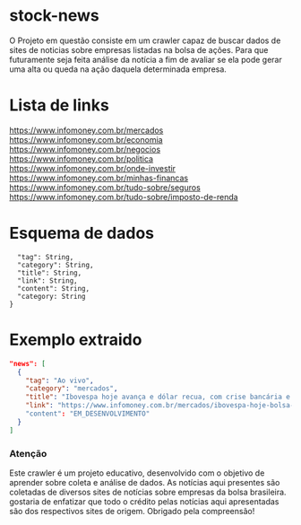 # stock-news

O Projeto em questão consiste em um crawler capaz de buscar dados de sites de noticias sobre empresas listadas na bolsa de ações.
Para que futuramente seja feita análise da notícia a fim de avaliar se ela pode gerar uma alta ou queda na ação daquela determinada empresa. 

# Lista de links

https://www.infomoney.com.br/mercados
https://www.infomoney.com.br/economia
https://www.infomoney.com.br/negocios
https://www.infomoney.com.br/politica
https://www.infomoney.com.br/onde-investir
https://www.infomoney.com.br/minhas-financas
https://www.infomoney.com.br/tudo-sobre/seguros
https://www.infomoney.com.br/tudo-sobre/imposto-de-renda

# Esquema de dados
```json{
  "tag": String,
  "category": String,
  "title": String,
  "link": String,
  "content": String,
  "category: String
}
```
# Exemplo extraido

```json
"news": [
  {
    "tag": "Ao vivo",
    "category": "mercados",
    "title": "Ibovespa hoje avança e dólar recua, com crise bancária e regra fiscal no radar; Petrobras (PETR4) oscila e Vale (VALE3) cai 10 minutos atrás.",
    "link": "https://www.infomoney.com.br/mercados/ibovespa-hoje-bolsa-de-valores-ao-vivo-16032023/"
    "content": "EM_DESENVOLVIMENTO"
  }
]
```

### Atenção
Este crawler é um projeto educativo, desenvolvido com o objetivo de aprender sobre coleta e análise de dados. As notícias aqui presentes são coletadas de diversos sites de notícias sobre empresas da bolsa brasileira. gostaria de enfatizar que todo o crédito pelas notícias aqui apresentadas são dos respectivos sites de origem. Obrigado pela compreensão!